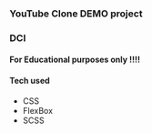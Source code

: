 ### YouTube Clone DEMO project 
### DCI 

#### For Educational purposes only !!!!

#### Tech used
- CSS 
- FlexBox
- SCSS

